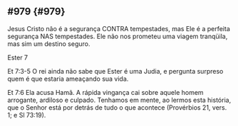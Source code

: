 ## #979 {#979}

Jesus Cristo não é a segurança CONTRA tempestades, mas Ele é a perfeita segurança NAS tempestades. Ele não nos prometeu uma viagem tranqüila, mas sim um destino seguro.

Ester 7

Et 7:3-5 O rei ainda não sabe que Ester é uma Judia, e pergunta surpreso quem é que estaria ameaçando sua vida.

Et 7:6 Ela acusa Hamã. A rápida vingança cai sobre aquele homem arrogante, ardiloso e culpado. Tenhamos em mente, ao lermos esta história, que o Senhor está por detrás de tudo o que acontece (Provérbios 21, vers. 1; e Sl 73:19).